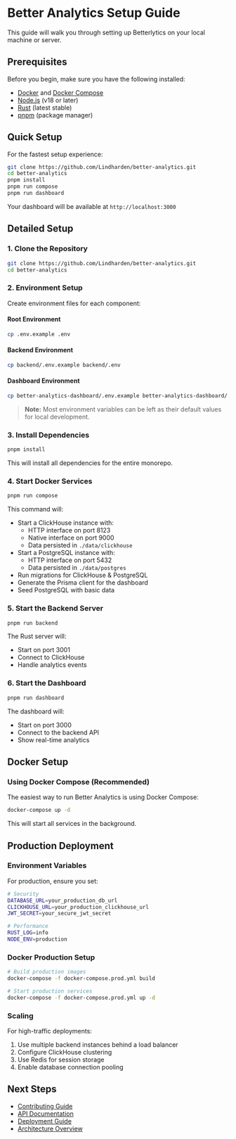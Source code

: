 # Better Analytics Setup Guide

This guide will walk you through setting up Betterlytics on your local machine or server.

## Prerequisites

Before you begin, make sure you have the following installed:

- [Docker](https://www.docker.com/) and [Docker Compose](https://docs.docker.com/compose/)
- [Node.js](https://nodejs.org/) (v18 or later)
- [Rust](https://www.rust-lang.org/) (latest stable)
- [pnpm](https://pnpm.io/) (package manager)

## Quick Setup

For the fastest setup experience:

```bash
git clone https://github.com/Lindharden/better-analytics.git
cd better-analytics
pnpm install
pnpm run compose
pnpm run dashboard
```

Your dashboard will be available at `http://localhost:3000`

## Detailed Setup

### 1. Clone the Repository

```bash
git clone https://github.com/Lindharden/better-analytics.git
cd better-analytics
```

### 2. Environment Setup

Create environment files for each component:

#### Root Environment
```bash
cp .env.example .env
```

#### Backend Environment
```bash
cp backend/.env.example backend/.env
```

#### Dashboard Environment
```bash
cp better-analytics-dashboard/.env.example better-analytics-dashboard/.env
```

> **Note:** Most environment variables can be left as their default values for local development.

### 3. Install Dependencies

```bash
pnpm install
```

This will install all dependencies for the entire monorepo.

### 4. Start Docker Services

```bash
pnpm run compose
```

This command will:
- Start a ClickHouse instance with:
  - HTTP interface on port 8123
  - Native interface on port 9000
  - Data persisted in `./data/clickhouse`
- Start a PostgreSQL instance with:
  - HTTP interface on port 5432
  - Data persisted in `./data/postgres`
- Run migrations for ClickHouse & PostgreSQL
- Generate the Prisma client for the dashboard
- Seed PostgreSQL with basic data

### 5. Start the Backend Server

```bash
pnpm run backend
```

The Rust server will:
- Start on port 3001
- Connect to ClickHouse
- Handle analytics events

### 6. Start the Dashboard

```bash
pnpm run dashboard
```

The dashboard will:
- Start on port 3000
- Connect to the backend API
- Show real-time analytics

## Docker Setup

### Using Docker Compose (Recommended)

The easiest way to run Better Analytics is using Docker Compose:

```bash
docker-compose up -d
```

This will start all services in the background.

## Production Deployment

### Environment Variables

For production, ensure you set:

```bash
# Security
DATABASE_URL=your_production_db_url
CLICKHOUSE_URL=your_production_clickhouse_url
JWT_SECRET=your_secure_jwt_secret

# Performance
RUST_LOG=info
NODE_ENV=production
```

### Docker Production Setup

```bash
# Build production images
docker-compose -f docker-compose.prod.yml build

# Start production services
docker-compose -f docker-compose.prod.yml up -d
```

### Scaling

For high-traffic deployments:

1. Use multiple backend instances behind a load balancer
2. Configure ClickHouse clustering
3. Use Redis for session storage
4. Enable database connection pooling

## Next Steps

- [Contributing Guide](CONTRIBUTING.md)
- [API Documentation](API.md)
- [Deployment Guide](DEPLOYMENT.md)
- [Architecture Overview](README.md#architecture) 